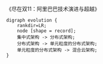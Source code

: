 《尽在双11：阿里巴巴技术演进与超越》

```graphviz
digraph evolution {
    rankdir=LR;
    node [shape = record];
    集中式架构 -> 分布式架构;
    分布式架构 -> 单元粒度的分布式架构;
    单元粒度的分布式架构 -> 混合云架构;
}
```